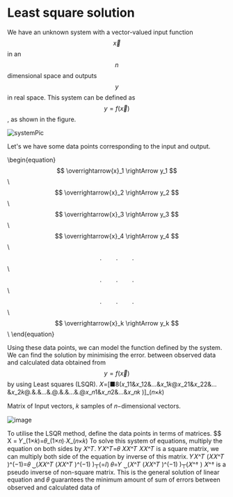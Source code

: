 # Least square solution
We have an unknown system with a vector-valued input function $$\overrightarrow{x}$$ in an $$n$$ dimensional space and outputs $$y$$ in real space. This system can be defined as $$y=f(\overrightarrow{x})$$, as shown in the figure.

![systemPic](https://github.com/makeabhishek/Numerical-optimization/assets/47937684/98f107fc-7c99-474f-b716-1599d4245bf2)

Let's we have some data points corresponding to the input and output. 

\begin{equation}
$$ \overrightarrow{x}_1 \rightArrow y_1 $$ \\
$$ \overrightarrow{x}_2 \rightArrow y_2 $$ \\
$$ \overrightarrow{x}_3 \rightArrow y_3 $$ \\
$$ \overrightarrow{x}_4 \rightArrow y_4 $$ \\
$$ . \quad \quad. \quad \quad. $$ \\
$$ . \quad \quad. \quad \quad. $$ \\
$$ . \quad \quad. \quad \quad. $$ \\
$$ \overrightarrow{x}_k \rightArrow y_k $$ \\
\end{equation}

Using these data points, we can model the function defined by the system. We can find the solution by minimising the error. between observed data and calculated data obtained from $$y=f(\overrightarrow{x})$$ by using Least squares (LSQR).
𝑋=[■8(𝑥_11&𝑥_12&…&𝑥_1𝑘@𝑥_21&𝑥_22&…&𝑥_2𝑘@.&.&…&.@.&.&…&.@𝑥_𝑛1&𝑥_𝑛2&…&𝑥_𝑛𝑘 )]_(𝑛×𝑘)

Matrix of Input vectors, 𝑘 samples of 𝑛−dimensional vectors.

![image](https://github.com/makeabhishek/Numerical-optimization/assets/47937684/e95ea779-9ba8-43ca-8f0e-ae86754895fc)


To utilise the LSQR method, define the data points in terms of matrices.
$$ X = 
𝑌_(1×𝑘)=𝜃_(1×𝑛)∙𝑋_(𝑛×𝑘)
To solve this system of equations, multiply the equation on both sides by 𝑋^𝑇.
𝑌𝑋^𝑇=𝜃 𝑋𝑋^𝑇
𝑋𝑋^𝑇 is a square matrix, we can multiply both side of the equation by inverse of this matrix.
𝑌𝑋^𝑇 (𝑋𝑋^𝑇 )^(−1)=𝜃  ⏟(𝑋𝑋^𝑇 (𝑋𝑋^𝑇 )^(−1) )┬(=𝐼)
𝜃=𝑌 ⏟(𝑋^𝑇 (𝑋𝑋^𝑇 )^(−1) )┬(𝑋^† )
𝑋^† is a pseudo inverse of non-square matrix.
This is the general solution of linear equation and 𝜃 guarantees the minimum amount of sum of errors between observed and calculated data of 
